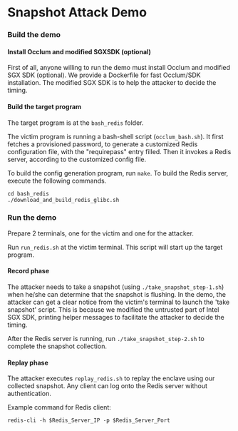 # Snapshot Attack Demo

### Build the demo

#### Install Occlum and modified SGXSDK (optional)

First of all, anyone willing to run the demo must install Occlum and modified SGX SDK (optional). We provide a Dockerfile for fast Occlum/SDK installation. The modified SGX SDK is to help the attacker to decide the timing.


#### Build the target program

The target program is at the `bash_redis` folder.

The victim program is running a bash-shell script (`occlum_bash.sh`). It first fetches a provisioned password, to generate a customized Redis configuration file, with the "requirepass" entry filled. Then it invokes a Redis server, according to the customized config file.

To build the config generation program, run `make`. To build the Redis server, execute the following commands.

```
cd bash_redis
./download_and_build_redis_glibc.sh
```

### Run the demo

Prepare 2 terminals, one for the victim and one for the attacker.

Run `run_redis.sh` at the victim terminal. This script will start up the target program.

#### Record phase

The attacker needs to take a snapshot (using `./take_snapshot_step-1.sh`) when he/she can determine that the snapshot is flushing. In the demo, the attacker can get a clear notice from the victim's terminal to launch the 'take snapshot' script. This is because we modified the untrusted part of Intel SGX SDK, printing helper messages to facilitate the attacker to decide the timing.

After the Redis server is running, run `./take_snapshot_step-2.sh` to complete the snapshot collection.

#### Replay phase

The attacker executes `replay_redis.sh` to replay the enclave using our collected snapshot. Any client can log onto the Redis server without authentication.

Example command for Redis client: 

```
redis-cli -h $Redis_Server_IP -p $Redis_Server_Port
```
